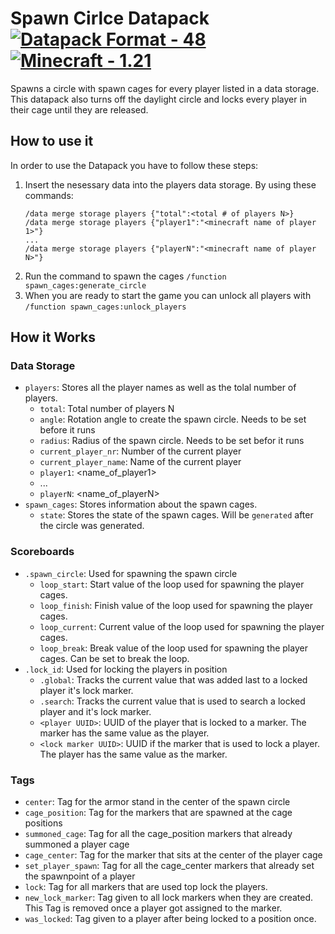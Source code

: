 # Spawn Cirlce Datapack [![Datapack Format - 48](https://img.shields.io/badge/Datapack_Format-48-2ea44f)](https://minecraft.wiki/w/Data_pack) [![Minecraft - 1.21](https://img.shields.io/badge/Minecraft-1.21-2ea44f)](https://minecraft.wiki/w/Java_Edition_1.21.1)
Spawns a circle with spawn cages for every player listed in a data storage.
This datapack also turns off the daylight circle and locks every player in their cage until they are released.

## How to use it
In order to use the Datapack you have to follow these steps:
1. Insert the nesessary data into the players data storage. By using these commands:
    ```
    /data merge storage players {"total":<total # of players N>}
    /data merge storage players {"player1":"<minecraft name of player 1>"}
    ...
    /data merge storage players {"playerN":"<minecraft name of player N>"}
    ```
2. Run the command to spawn the cages `/function spawn_cages:generate_circle`
3. When you are ready to start the game you can unlock all players with `/function spawn_cages:unlock_players`

## How it Works

### Data Storage
- `players`: Stores all the player names as well as the tolal number of players.
    - `total`: Total number of players N
    - `angle`: Rotation angle to create the spawn circle. Needs to be set before it runs
    - `radius`: Radius of the spawn circle. Needs to be set befor it runs
    - `current_player_nr`: Number of the current player
    - `current_player_name`: Name of the current player
    - `player1`: <name_of_player1>
    - ...
    - `playerN`:  <name_of_playerN>
- `spawn_cages`: Stores information about the spawn cages.
    - `state`: Stores the state of the spawn cages. Will be `generated` after the circle was generated. 

### Scoreboards
- `.spawn_circle`: Used for spawning the spawn circle
    - `loop_start`: Start value of the loop used for spawning the player cages.
    - `loop_finish`: Finish value of the loop used for spawning the player cages.
    - `loop_current`: Current value of the loop used for spawning the player cages.
    - `loop_break`: Break value of the loop used for spawning the player cages. Can be set to break the loop.
- `.lock_id`: Used for locking the players in position
    - `.global`: Tracks the current value that was added last to a locked player it's lock marker.
    - `.search`: Tracks the current value that is used to search a locked player and it's lock marker.
    - `<player UUID>`: UUID of the player that is locked to a marker. The marker has the same value as the player.
    - `<lock marker UUID>`: UUID if the marker that is used to lock a player. The player has the same value as the marker.


### Tags
- `center`: Tag for the armor stand in the center of the spawn circle
- `cage_position`: Tag for the markers that are spawned at the cage positions
- `summoned_cage`: Tag for all the cage_position markers that already summoned a player cage
- `cage_center`: Tag for the marker that sits at the center of the player cage
- `set_player_spawn`: Tag for all the cage_center markers that already set the spawnpoint of a player
- `lock`: Tag for all markers that are used top lock the players.
- `new_lock_marker`: Tag given to all lock markers when they are created. This Tag is removed once a player got assigned to the marker. 
- `was_locked`: Tag given to a player after being locked to a position once.

